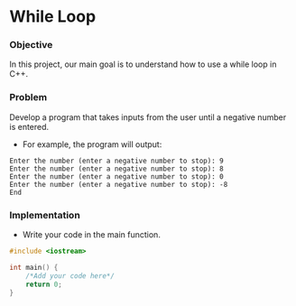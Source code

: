 # While Loop

### Objective

In this project, our main goal is to understand how to use a while loop in C++.

### Problem

Develop a program that takes inputs from the user until a negative number is entered.

- For example, the program will output:
```
Enter the number (enter a negative number to stop): 9
Enter the number (enter a negative number to stop): 8
Enter the number (enter a negative number to stop): 0
Enter the number (enter a negative number to stop): -8
End
```

### Implementation
- Write your code in the main function.
  
```cpp
#include <iostream>

int main() {
    /*Add your code here*/
    return 0;
}

```
